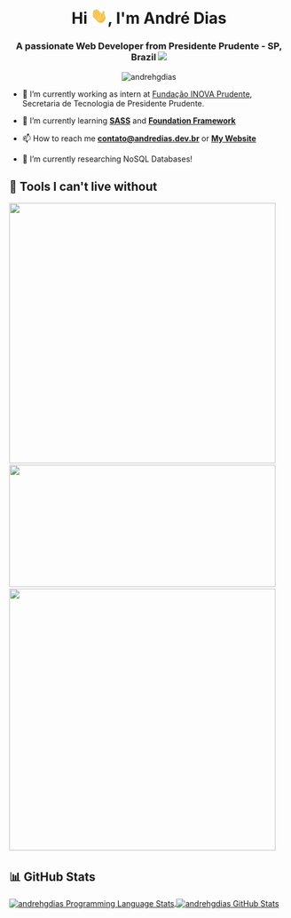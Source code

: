 <h1 align="center">Hi <img src="https://raw.githubusercontent.com/ABSphreak/ABSphreak/master/gifs/Hi.gif" width="30px">, I'm André Dias</h1>
<h3 align="center">A passionate Web Developer from Presidente Prudente - SP,  Brazil <img src="https://image.flaticon.com/icons/svg/3022/3022546.svg" width="18"/> </h3>
<p align="center"> <img src="https://komarev.com/ghpvc/?username=andrehgdias" alt="andrehgdias" /> </p>

- 🔭 I’m currently working as intern at [Fundação INOVA Prudente](https://www.inovaprudente.com.br/), Secretaria de Tecnologia de Presidente Prudente.

- 🌱 I’m currently learning **[SASS](https://sass-lang.com/)** and **[Foundation Framework](https://get.foundation/index.html)**

- 📫 How to reach me **contato@andredias.dev.br** or **[My Website](https://andredias.dev.br)**

- 🔎 I’m currently researching NoSQL Databases!

<h2>🧰 Tools I can't live without</h2>

<div>
<img src="https://giphy.com/embed/du3J3cXyzhj75IOgvA" width="480" height="469" frameBorder="0" class="giphy-embed" />
<img src="https://giphy.com/embed/kH6CqYiquZawmU1HI6" width="480" height="220" frameBorder="0" class="giphy-embed" />
<img src="https://giphy.com/embed/SS8CV2rQdlYNLtBCiF" width="480" height="472" frameBorder="0" class="giphy-embed" /></div>

<h2>📊 GitHub Stats</h2>

<a href="https://github.com/MartinHeinz/MartinHeinz">
  <img align="center" height="207px" src="https://github-readme-stats.anuraghazra1.vercel.app/api/top-langs/?username=andrehgdias&layout=compact" alt="andrehgdias Programming Language Stats"/>
</a>
<a href="https://github.com/MartinHeinz/MartinHeinz">
  <img align="center" src="https://github-readme-stats.vercel.app/api?username=andrehgdias&show_icons=true&line_height=27&count_private=true" alt="andrehgdias GitHub Stats"/>
</a>
